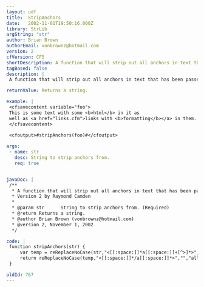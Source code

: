 ```yaml
---
layout: udf
title:  StripAnchors
date:   2002-11-01T19:50:16.000Z
library: StrLib
argString: "str"
author: Brian Brown
authorEmail: vonbrownz@hotmail.com
version: 2
cfVersion: CF5
shortDescription: A function that will strip out all anchors in text that has been passed as an argument.
tagBased: false
description: |
 A function that will strip out all anchors in text that has been passed as an argument to the function.

returnValue: Returns a string.

example: |
 <cfsavecontent variable="foo">
 This is some text with some <b>html</b> in it as
 well as <a href="links.cfm">links with <b>formatting</b></a> in them.
 </cfsavecontent>
 
 <cfoutput>#stripAnchors(foo)#</cfoutput>

args:
 - name: str
   desc: String to strip anchors from.
   req: true


javaDoc: |
 /**
  * A function that will strip out all anchors in text that has been passed as an argument.
  * Version 2 by Raymond Camden
  * 
  * @param str      String to strip anchors from. (Required)
  * @return Returns a string. 
  * @author Brian Brown (vonbrownz@hotmail.com) 
  * @version 2, November 1, 2002 
  */

code: |
 function stripAnchors(str) {
     var temp = reReplaceNoCase(str,"<[[:space:]]*a[[:space:]]+[^>]*>","","all");
     return reReplaceNoCase(temp,"<[[:space:]]*/a[[:space:]]*>","","all");
 }

oldId: 767
---
```


